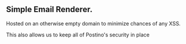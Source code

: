 ## Simple Email Renderer.

Hosted on an otherwise empty domain to minimize chances of any XSS.

This also allows us to keep all of Postino's security in place
